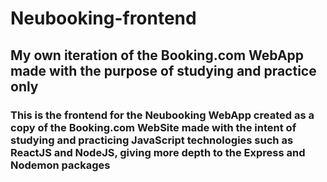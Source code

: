 # Neubooking-frontend
## My own iteration of the Booking.com WebApp made with the purpose of studying and practice only
### This is the frontend for the Neubooking WebApp created as a copy of the Booking.com WebSite made with the intent of studying and practicing JavaScript technologies such as ReactJS and NodeJS, giving more depth to the Express and Nodemon packages
